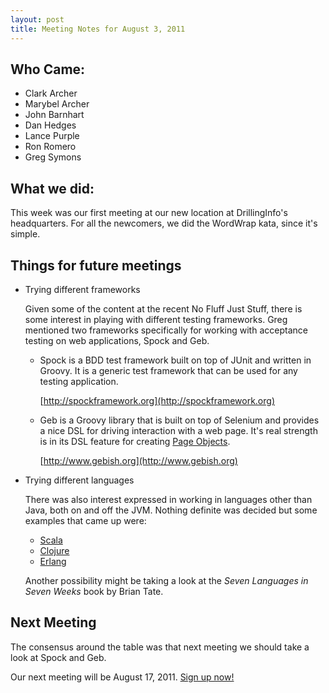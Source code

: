 ```yaml
---
layout: post
title: Meeting Notes for August 3, 2011
---
```


Who Came:
---------
* Clark Archer
* Marybel Archer 
* John Barnhart
* Dan Hedges
* Lance Purple
* Ron Romero 	 	
* Greg Symons

What we did:
------------

This week was our first meeting at our new location at DrillingInfo's
headquarters. For all the newcomers, we did the WordWrap kata, since it's
simple. 

Things for future meetings
--------------------------
* Trying different frameworks

  Given some of the content at the recent No Fluff Just Stuff, there is some
  interest in playing with different testing frameworks. Greg mentioned two
  frameworks specifically for working with acceptance testing on web
  applications, Spock and Geb.

  * Spock is a BDD test framework built on top of JUnit and written in Groovy. It
    is a generic test framework that can be used for any testing application.

    [http://spockframework.org](http://spockframework.org)

  * Geb is a Groovy library that is built on top of Selenium and provides a nice
    DSL for driving interaction with a web page. It's real strength is in its
    DSL feature for creating [Page Objects](http://code.google.com/p/selenium/wiki/PageObjects).

    [http://www.gebish.org](http://www.gebish.org)

* Trying different languages
  
  There was also interest expressed in working in languages other than Java,
  both on and off the JVM. Nothing definite was decided but some examples that
  came up were:

  * [Scala](http://www.scala-lang.org)
  * [Clojure](http://clojure.org)
  * [Erlang](http://www.erlang.org)

  Another possibility might be taking a look at the _Seven Languages in Seven
  Weeks_ book by Brian Tate.

Next Meeting
------------

The consensus around the table was that next meeting we should take a look at
Spock and Geb.

Our next meeting will be August 17, 2011. [Sign up now!](http://austincodedojo-8-17-2011.eventbrite.com)
